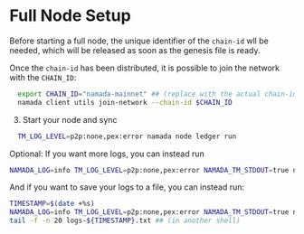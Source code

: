 # Full Node Setup
Before starting a full node, the unique identifier of the `chain-id` wll be needed, which will be released as soon as the genesis file is ready. 

Once the `chain-id` has been distributed, it is possible to join the network with the `CHAIN_ID`:
```bash
  export CHAIN_ID="namada-mainnet" ## (replace with the actual chain-id)
  namada client utils join-network --chain-id $CHAIN_ID
  ```
3. Start your node and sync
```bash
  TM_LOG_LEVEL=p2p:none,pex:error namada node ledger run
```
Optional: If you want more logs, you can instead run
```bash
NAMADA_LOG=info TM_LOG_LEVEL=p2p:none,pex:error NAMADA_TM_STDOUT=true namada node ledger run
```
And if you want to save your logs to a file, you can instead run:
```bash
TIMESTAMP=$(date +%s)
NAMADA_LOG=info TM_LOG_LEVEL=p2p:none,pex:error NAMADA_TM_STDOUT=true namada node ledger run &> logs-${TIMESTAMP}.txt
tail -f -n 20 logs-${TIMESTAMP}.txt ## (in another shell)
```